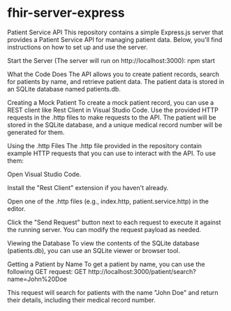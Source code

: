 # fhir-server-express

Patient Service API This repository contains a simple Express.js server that provides a Patient Service API for managing patient data. Below, you'll find instructions on how to set up and use the server.

Start the Server (The server will run on http://localhost:3000): npm start

What the Code Does The API allows you to create patient records, search for patients by name, and retrieve patient data. The patient data is stored in an SQLite database named patients.db.

Creating a Mock Patient To create a mock patient record, you can use a REST client like Rest Client in Visual Studio Code. Use the provided HTTP requests in the .http files to make requests to the API. The patient will be stored in the SQLite database, and a unique medical record number will be generated for them.

Using the .http Files The .http file provided in the repository contain example HTTP requests that you can use to interact with the API. To use them:

Open Visual Studio Code.

Install the "Rest Client" extension if you haven't already.

Open one of the .http files (e.g., index.http, patient.service.http) in the editor.

Click the "Send Request" button next to each request to execute it against the running server. You can modify the request payload as needed.

Viewing the Database To view the contents of the SQLite database (patients.db), you can use an SQLite viewer or browser tool.

Getting a Patient by Name To get a patient by name, you can use the following GET request: GET http://localhost:3000/patient/search?name=John%20Doe

This request will search for patients with the name "John Doe" and return their details, including their medical record number.

